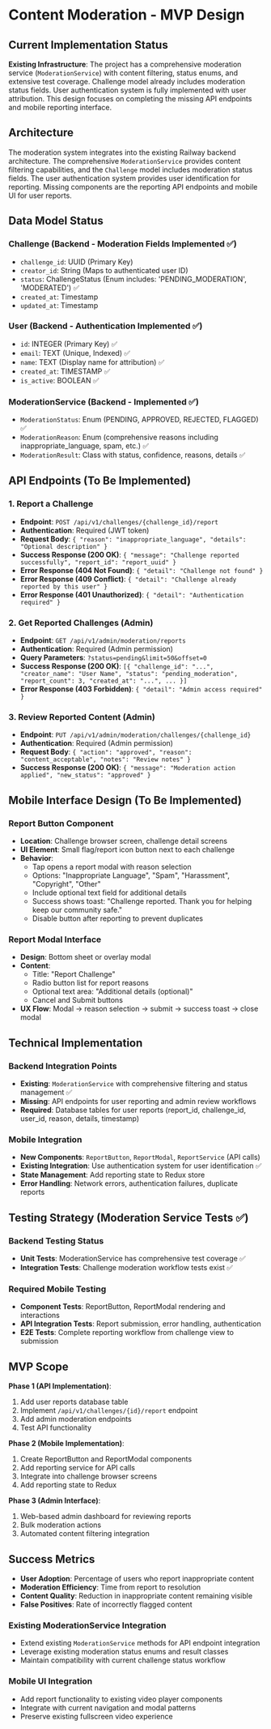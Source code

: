 # Content Moderation - MVP Design

## Current Implementation Status
**Existing Infrastructure**: The project has a comprehensive moderation service (`ModerationService`) with content filtering, status enums, and extensive test coverage. Challenge model already includes moderation status fields. User authentication system is fully implemented with user attribution. This design focuses on completing the missing API endpoints and mobile reporting interface.

## Architecture

The moderation system integrates into the existing Railway backend architecture. The comprehensive `ModerationService` provides content filtering capabilities, and the `Challenge` model includes moderation status fields. The user authentication system provides user identification for reporting. Missing components are the reporting API endpoints and mobile UI for user reports.

## Data Model Status

### Challenge (Backend - Moderation Fields Implemented ✅)

* `challenge_id`: UUID (Primary Key)
* `creator_id`: String (Maps to authenticated user ID)
* `status`: ChallengeStatus (Enum includes: 'PENDING_MODERATION', 'MODERATED') ✅
* `created_at`: Timestamp
* `updated_at`: Timestamp

### User (Backend - Authentication Implemented ✅)

* `id`: INTEGER (Primary Key) ✅
* `email`: TEXT (Unique, Indexed) ✅ 
* `name`: TEXT (Display name for attribution) ✅
* `created_at`: TIMESTAMP ✅
* `is_active`: BOOLEAN ✅

### ModerationService (Backend - Implemented ✅)

* `ModerationStatus`: Enum (PENDING, APPROVED, REJECTED, FLAGGED) ✅
* `ModerationReason`: Enum (comprehensive reasons including inappropriate_language, spam, etc.) ✅  
* `ModerationResult`: Class with status, confidence, reasons, details ✅

## API Endpoints (To Be Implemented)

### 1. Report a Challenge

* **Endpoint**: `POST /api/v1/challenges/{challenge_id}/report`
* **Authentication**: Required (JWT token)
* **Request Body**: `{ "reason": "inappropriate_language", "details": "Optional description" }`
* **Success Response (200 OK)**: `{ "message": "Challenge reported successfully", "report_id": "report_uuid" }`
* **Error Response (404 Not Found)**: `{ "detail": "Challenge not found" }`
* **Error Response (409 Conflict)**: `{ "detail": "Challenge already reported by this user" }`
* **Error Response (401 Unauthorized)**: `{ "detail": "Authentication required" }`

### 2. Get Reported Challenges (Admin)

* **Endpoint**: `GET /api/v1/admin/moderation/reports`
* **Authentication**: Required (Admin permission)
* **Query Parameters**: `?status=pending&limit=50&offset=0`
* **Success Response (200 OK)**: `[{ "challenge_id": "...", "creator_name": "User Name", "status": "pending_moderation", "report_count": 3, "created_at": "...", ... }]`
* **Error Response (403 Forbidden)**: `{ "detail": "Admin access required" }`

### 3. Review Reported Content (Admin)

* **Endpoint**: `PUT /api/v1/admin/moderation/challenges/{challenge_id}`
* **Authentication**: Required (Admin permission)
* **Request Body**: `{ "action": "approved", "reason": "content_acceptable", "notes": "Review notes" }`
* **Success Response (200 OK)**: `{ "message": "Moderation action applied", "new_status": "approved" }`

## Mobile Interface Design (To Be Implemented)

### Report Button Component

* **Location**: Challenge browser screen, challenge detail screens
* **UI Element**: Small flag/report icon button next to each challenge
* **Behavior**: 
  - Tap opens a report modal with reason selection
  - Options: "Inappropriate Language", "Spam", "Harassment", "Copyright", "Other"
  - Include optional text field for additional details
  - Success shows toast: "Challenge reported. Thank you for helping keep our community safe."
  - Disable button after reporting to prevent duplicates

### Report Modal Interface

* **Design**: Bottom sheet or overlay modal
* **Content**: 
  - Title: "Report Challenge"
  - Radio button list for report reasons
  - Optional text area: "Additional details (optional)"
  - Cancel and Submit buttons
* **UX Flow**: Modal -> reason selection -> submit -> success toast -> close modal

## Technical Implementation

### Backend Integration Points

* **Existing**: `ModerationService` with comprehensive filtering and status management ✅
* **Missing**: API endpoints for user reporting and admin review workflows
* **Required**: Database tables for user reports (report_id, challenge_id, user_id, reason, details, timestamp)

### Mobile Integration

* **New Components**: `ReportButton`, `ReportModal`, `ReportService` (API calls)
* **Existing Integration**: Use authentication system for user identification ✅
* **State Management**: Add reporting state to Redux store
* **Error Handling**: Network errors, authentication failures, duplicate reports

## Testing Strategy (Moderation Service Tests ✅)

### Backend Testing Status

* **Unit Tests**: ModerationService has comprehensive test coverage ✅
* **Integration Tests**: Challenge moderation workflow tests exist ✅

### Required Mobile Testing

* **Component Tests**: ReportButton, ReportModal rendering and interactions
* **API Integration Tests**: Report submission, error handling, authentication
* **E2E Tests**: Complete reporting workflow from challenge view to submission

## MVP Scope

**Phase 1 (API Implementation)**:
1. Add user reports database table
2. Implement `/api/v1/challenges/{id}/report` endpoint  
3. Add admin moderation endpoints
4. Test API functionality

**Phase 2 (Mobile Implementation)**:
1. Create ReportButton and ReportModal components
2. Add reporting service for API calls
3. Integrate into challenge browser screens
4. Add reporting state to Redux

**Phase 3 (Admin Interface)**:
1. Web-based admin dashboard for reviewing reports
2. Bulk moderation actions
3. Automated content filtering integration

## Success Metrics

* **User Adoption**: Percentage of users who report inappropriate content
* **Moderation Efficiency**: Time from report to resolution
* **Content Quality**: Reduction in inappropriate content remaining visible
* **False Positives**: Rate of incorrectly flagged content

### Existing ModerationService Integration
- Extend existing `ModerationService` methods for API endpoint integration
- Leverage existing moderation status enums and result classes
- Maintain compatibility with current challenge status workflow

### Mobile UI Integration  
- Add report functionality to existing video player components
- Integrate with current navigation and modal patterns
- Preserve existing fullscreen video experience
